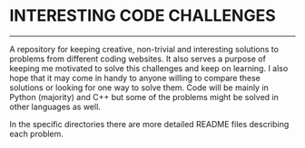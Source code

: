 # INTERESTING CODE CHALLENGES  

---  

A repository for keeping creative, non-trivial and interesting solutions to problems from different coding websites. It also serves a purpose of keeping me motivated to solve this challenges and keep on learning. I also hope that it may come in handy to anyone willing to compare these solutions or looking for one way to solve them. Code will be mainly in Python (majority) and C++ but some of the problems might be solved in other languages as well.  

In the specific directories there are more detailed README files describing each problem. 

